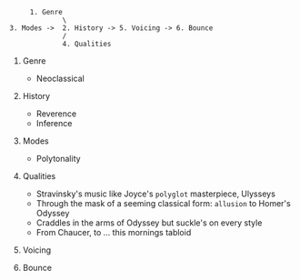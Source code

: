 
```
     1. Genre
             \
3. Modes ->  2. History -> 5. Voicing -> 6. Bounce
             /
             4. Qualities
```

1. Genre
   - Neoclassical

2. History
   - Reverence
   - Inference

3. Modes
   - Polytonality

4. Qualities
   - Stravinsky's music like Joyce's `polyglot` masterpiece, Ulysseys
   - Through the mask of a seeming classical form: `allusion` to Homer's Odyssey
   - Craddles in the arms of Odyssey but suckle's on every style
   - From Chaucer, to ... this mornings tabloid
     
5. Voicing
6. Bounce
